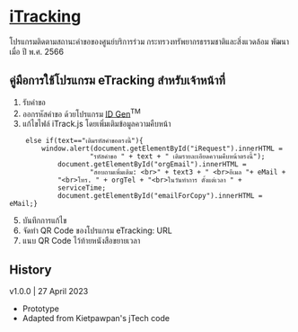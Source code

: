 # [iTracking](https://mnre-servicelink.github.io/iTracking)
โปรแกรมติดตามสถานะคำขอของศูนย์บริการร่วม กระทรวงทรัพยากรธรรมชาติและสิ่งแวดล้อม
พัฒนาเมื่อ ปี พ.ศ. 2566
## คู่มือการใช้โปรแกรม eTracking สำหรับเจ้าหน้าที่
1. รับคำขอ
2. ออกรหัสคำขอ ด้วยโปรแกรม [ID Gen](https://kietpawpan.github.io/chatBot/IDGen.html)<sup>TM</sup>
3. แก้ไขไฟล์ iTrack.js โดยเพิ่มเติมข้อมูลความคืบหน้า

```
	else if(text=="เติมรหัสคำขอตรงนี้"){ 
		window.alert(document.getElementById("iRequest").innerHTML = 
            		"รหัสคำขอ " + text + " เติมรายละเอียดความคืบหน้าตรงนี้");
       		document.getElementById("orgEmail").innerHTML = 
            		"สอบถามเพิ่มเติม: <br>" + text3 + " <br>อีเมล "+ eMail + 
			"<br>โทร. " + orgTel + "<br>ในวันทำการ ตั้งแต่เวลา " + 
			serviceTime;
       		document.getElementById("emailForCopy").innerHTML = eMail;}
```
5. บันทึกการแก้ไข
6. จัดทำ QR Code ของโปรแกรม eTracking: URL
7. แนบ QR Code ไว้ท้ายหนังสือขยายเวลา

## History
v1.0.0 | 27 April 2023
- Prototype
- Adapted from Kietpawpan's jTech code

